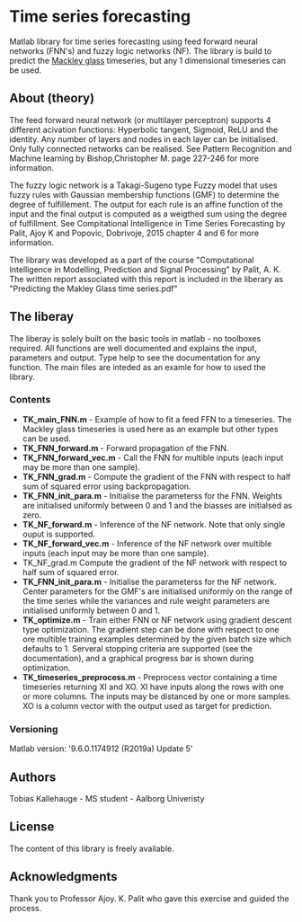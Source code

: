 # Time series forecasting
Matlab library for time series forecasting using feed forward neural networks (FNN's) and fuzzy logic networks (NF). The library is build to predict the [Mackley glass](https://ww2.mathworks.cn/help/fuzzy/predict-chaotic-time-series-code.html) timeseries, but any 1 dimensional timeseries can be used. 

## About (theory)
The feed forward neural network (or multilayer perceptron) supports 4 different acivation functions: Hyperbolic tangent, Sigmoid, ReLU and the identity. Any number of layers and nodes in each layer can be initialised. Only fully connected networks can be realised. See Pattern Recognition and Machine learning by Bishop,Christopher M. page 227-246 for more information.

The fuzzy logic network is a Takagi-Sugeno type Fuzzy model that uses fuzzy rules with Gaussian membership functions (GMF) to determine the degree of fulfillement. The output for each rule is an affine function of the input and the final output is computed as a weigthed sum using the degree of fulfillment. See Compitational Intelligence in Time Series Forecasting by Palit, Ajoy K and Popovic, Dobrivoje, 2015 chapter 4 and 6 for more information. 

The library was developed as a part of the course "Computational Intelligence in Modelling, Prediction and Signal Processing" by Palit, A. K. The written report associated with this report is included in the liberary as "Predicting the Makley Glass time series.pdf"

## The liberay
The liberay is solely built on the basic tools in matlab - no toolboxes required. All functions are well documented and explains the input, parameters and output. Type help to see the documentation for any function. The main files are inteded as an examle for how to used the library. 
### Contents
* **TK_main_FNN.m** - Example of how to fit a feed FFN to a timeseries. The Mackley glass timeseries is used here as an example but other types can be used. 
* **TK_FNN_forward.m** - Forward propagation of the FNN. 
* **TK_FNN_forward_vec.m** - Call the FNN for multible inputs (each input may be more than one sample).
* **TK_FNN_grad.m** - Compute the gradient of the FNN with respect to half sum of squared error using backpropagation.
* **TK_FNN_init_para.m** - Initialise the parameterss for the FNN. Weights are initialised uniformly between 0 and 1 and the biasses are initialsed as zero.
* **TK_NF_forward.m** - Inference of the NF network. Note that only single ouput is supported. 
* **TK_NF_forward_vec.m** - Inference of the NF network over multible inputs (each input may be more than one sample).
* TK_NF_grad.m Compute the gradient of the NF network with respect to half sum of squared error.
* **TK_FNN_init_para.m** - Initialise the parameterss for the NF network. Center parameters for the GMF's are initialised uniformly on the range of the time series while the variances and rule weight parameters are initialised uniformly between 0 and 1.
* **TK_optimize.m** - Train either FNN or NF network using gradient descent type optimization. The gradient step can be done with respect to one ore multible training examples determined by the given batch size which defaults to 1. Serveral stopping criteria are supported (see the documentation), and a graphical progress bar is shown during optimization. 
* **TK_timeseries_preprocess.m** - Preprocess vector containing a time timeseries returning XI and XO. XI have inputs along the rows with one or more columns. The inputs may be distanced by one or more samples. XO is a column vector with the output used as target for prediction. 

### Versioning
Matlab version: '9.6.0.1174912 (R2019a) Update 5'

## Authors
Tobias Kallehauge - MS student - Aalborg Univeristy

## License
The content of this library is freely available.

## Acknowledgments
Thank you to Professor Ajoy. K. Palit who gave this exercise and guided the process. 
